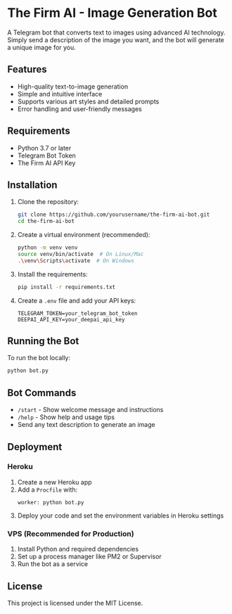 # The Firm AI - Image Generation Bot

A Telegram bot that converts text to images using advanced AI technology. Simply send a description of the image you want, and the bot will generate a unique image for you.

## Features
- High-quality text-to-image generation
- Simple and intuitive interface
- Supports various art styles and detailed prompts
- Error handling and user-friendly messages

## Requirements
- Python 3.7 or later
- Telegram Bot Token
- The Firm AI API Key

## Installation

1. Clone the repository:
   ```bash
   git clone https://github.com/yourusername/the-firm-ai-bot.git
   cd the-firm-ai-bot
   ```

2. Create a virtual environment (recommended):
   ```bash
   python -m venv venv
   source venv/bin/activate  # On Linux/Mac
   .\venv\Scripts\activate  # On Windows
   ```

3. Install the requirements:
   ```bash
   pip install -r requirements.txt
   ```

4. Create a `.env` file and add your API keys:
   ```
   TELEGRAM_TOKEN=your_telegram_bot_token
   DEEPAI_API_KEY=your_deepai_api_key
   ```

## Running the Bot

To run the bot locally:
```bash
python bot.py
```

## Bot Commands
- `/start` - Show welcome message and instructions
- `/help` - Show help and usage tips
- Send any text description to generate an image

## Deployment

### Heroku
1. Create a new Heroku app
2. Add a `Procfile` with:
   ```
   worker: python bot.py
   ```
3. Deploy your code and set the environment variables in Heroku settings

### VPS (Recommended for Production)
1. Install Python and required dependencies
2. Set up a process manager like PM2 or Supervisor
3. Run the bot as a service

## License
This project is licensed under the MIT License.
